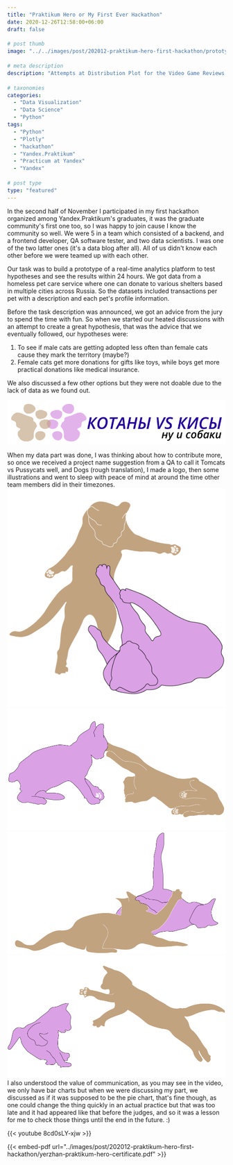 ```yaml
---
title: "Praktikum Hero or My First Ever Hackathon"
date: 2020-12-26T12:58:00+06:00
draft: false

# post thumb
image: "../../images/post/202012-praktikum-hero-first-hackathon/prototype-main-page.png"

# meta description
description: "Attempts at Distribution Plot for the Video Game Reviews Sentiment Analysis with pyplot and Plotly"

# taxonomies
categories:
  - "Data Visualization"
  - "Data Science"
  - "Python"
tags:
  - "Python"
  - "Plotly"
  - "hackathon"
  - "Yandex.Praktikum"
  - "Practicum at Yandex"
  - "Yandex"

# post type
type: "featured"
---
```


In the second half of November I participated in my first hackathon organized among Yandex.Praktikum's graduates, it was the graduate community's first one too, so I was happy to join cause I know the community so well. We were 5 in a team which consisted of a backend, and a frontend developer, QA software tester, and two data scientists. I was one of the two latter ones (it's a data blog after all). All of us didn't know each other before we were teamed up with each other.

Our task was to build a prototype of a real-time analytics platform to test hypotheses and see the results within 24 hours. We got data from a homeless pet care service where one can donate to various shelters based in multiple cities across Russia. So the datasets included transactions per pet with a description and each pet's profile information.

Before the task description was announced, we got an advice from the jury to spend the time with fun. So when we started our heated discussions with an attempt to create a great hypothesis, that was the advice that we eventually followed, our hypotheses were:
1. To see if male cats are getting adopted less often than female cats cause they mark the territory (maybe?)
2. Female cats get more donations for gifts like toys, while boys get more practical donations like medical insurance.

We also discussed a few other options but they were not doable due to the lack of data as we found out.

![image](https://github.com/praktikum-hackathon/hackathon/blob/dev/Research/logo/logo-all2x.png?raw=true#center)

When my data part was done, I was thinking about how to contribute more, so once we received a project name suggestion from a QA to call it Tomcats vs Pussycats well, and Dogs (rough translation), I made a logo, then some illustrations and went to sleep with peace of mind at around the time other team members did in their timezones.
![image](https://raw.githubusercontent.com/praktikum-hackathon/hackathon/dev/Research/catfight/catfight1.png?raw=true#center)
![image](https://raw.githubusercontent.com/praktikum-hackathon/hackathon/dev/Research/catfight/catfight2.png?raw=true#center)
![image](https://raw.githubusercontent.com/praktikum-hackathon/hackathon/dev/Research/catfight/catfight3.png?raw=true#center)
![image](https://raw.githubusercontent.com/praktikum-hackathon/hackathon/dev/Research/catfight/catfight4.png?raw=true#center)
I also understood the value of communication, as you may see in the video, we only have bar charts but when we were discussing my part, we discussed as if it was supposed to be the pie chart, that's fine though, as one could change the thing quickly in an actual practice but that was too late and it had appeared like that before the judges, and so it was a lesson for me to check those things until the end in the future. :)

{{< youtube 8cd0sLY-xjw >}}

{{< embed-pdf url="../images/post/202012-praktikum-hero-first-hackathon/yerzhan-praktikum-hero-certificate.pdf" >}}
